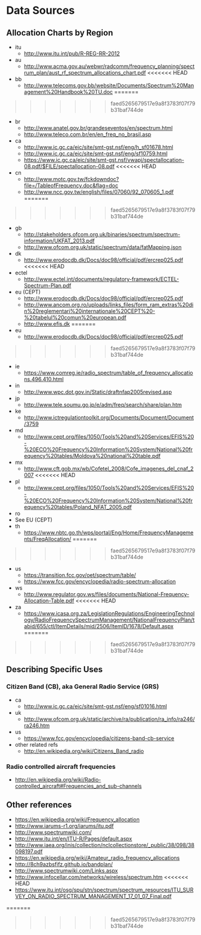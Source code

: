 Data Sources
============

Allocation Charts by Region
---------------------------

- itu
  - http://www.itu.int/pub/R-REG-RR-2012 
- au
  - http://www.acma.gov.au/webwr/radcomm/frequency_planning/spectrum_plan/aust_rf_spectrum_allocations_chart.pdf
<<<<<<< HEAD
- bb
  - http://www.telecoms.gov.bb/website/Documents/Spectrum%20Management%20Handbook%20TU.doc
=======
>>>>>>> faed5265679517e9a8f3783f07f79b31baf744de
- br
  - http://www.anatel.gov.br/grandeseventos/en/spectrum.html
  - http://www.teleco.com.br/en/en_freq_no_brasil.asp  
- ca
  - http://www.ic.gc.ca/eic/site/smt-gst.nsf/eng/h_sf01678.html
  - http://www.ic.gc.ca/eic/site/smt-gst.nsf/eng/sf10759.html
  - https://www.ic.gc.ca/eic/site/smt-gst.nsf/vwapj/spectallocation-08.pdf/$FILE/spectallocation-08.pdf
<<<<<<< HEAD
- cn
  - http://www.motc.gov.tw/fckdowndoc?file=/TableofFrequency.doc&flag=doc
  - http://www.ncc.gov.tw/english/files/07060/92_070605_1.pdf
=======
>>>>>>> faed5265679517e9a8f3783f07f79b31baf744de
- gb
  - http://stakeholders.ofcom.org.uk/binaries/spectrum/spectrum-information/UKFAT_2013.pdf
  - http://www.ofcom.org.uk/static/spectrum/data/fatMapping.json  
- dk
  - http://www.erodocdb.dk/Docs/doc98/official/pdf/ercrep025.pdf
<<<<<<< HEAD
- ectel
  - http://www.ectel.int/documents/regulatory-framework/ECTEL-Spectrum-Plan.pdf
- eu (CEPT)
  - http://www.erodocdb.dk/Docs/doc98/official/pdf/ercrep025.pdf  
  - http://www.ancom.org.ro/uploads/links_files/form_ram_extras%20din%20reglementari%20internationale%20CEPT%20-%20tabelul%20comun%20european.pdf
  - http://www.efis.dk 
=======
- eu 
  - http://www.erodocdb.dk/Docs/doc98/official/pdf/ercrep025.pdf   
>>>>>>> faed5265679517e9a8f3783f07f79b31baf744de
- ie
  - https://www.comreg.ie/radio_spectrum/table_of_frequency_allocations.496.410.html
- in 
  - http://www.wpc.dot.gov.in/Static/draftnfap2005revised.asp
- jp
  - http://www.tele.soumu.go.jp/e/adm/freq/search/share/plan.htm
- ke
  - http://www.ictregulationtoolkit.org/Documents/Document/Document/3759
- md
  - http://www.cept.org/files/1050/Tools%20and%20Services/EFIS%20-%20ECO%20Frequency%20Information%20System/National%20frequency%20tables/Moldova%20national%20table.pdf  
- mx
  - http://www.cft.gob.mx/wb/Cofetel_2008/Cofe_imagenes_del_cnaf_2007
<<<<<<< HEAD
- pl
  - http://www.cept.org/files/1050/Tools%20and%20Services/EFIS%20-%20ECO%20Frequency%20Information%20System/National%20frequency%20tables/Poland_NFAT_2005.pdf
- ro
 - See EU (CEPT)
- th
  - https://www.nbtc.go.th/wps/portal/Eng/Home/FrequencyManagements/FreqAllocation/
=======
>>>>>>> faed5265679517e9a8f3783f07f79b31baf744de
- us
  - https://transition.fcc.gov/oet/spectrum/table/
  - https://www.fcc.gov/encyclopedia/radio-spectrum-allocation
- ws
  - http://www.regulator.gov.ws/files/documents/National-Frequency-Allocation-Table.pdf
<<<<<<< HEAD
- za
  - https://www.icasa.org.za/LegislationRegulations/EngineeringTechnology/RadioFrequencySpectrumManagement/NationalFrequencyPlan/tabid/655/ctl/ItemDetails/mid/2506/ItemID/1678/Default.aspx
=======

>>>>>>> faed5265679517e9a8f3783f07f79b31baf744de

Describing Specific Uses
------------------------  

### Citizen Band (CB), aka General Radio Service (GRS)
  - ca
    - http://www.ic.gc.ca/eic/site/smt-gst.nsf/eng/sf01016.html
  - uk
    - http://www.ofcom.org.uk/static/archive/ra/publication/ra_info/ra246/ra246.htm
  - us
    - https://www.fcc.gov/encyclopedia/citizens-band-cb-service    
  - other related refs
    - http://en.wikipedia.org/wiki/Citizens_Band_radio
  
### Radio controlled aircraft frequencies
  - http://en.wikipedia.org/wiki/Radio-controlled_aircraft#Frequencies_and_sub-channels  
  
Other references
----------------

- https://en.wikipedia.org/wiki/Frequency_allocation
- http://www.iarums-r1.org/iarums/itu.pdf
- http://www.spectrumwiki.com/
- http://www.itu.int/en/ITU-R/Pages/default.aspx
- http://www.iaea.org/inis/collection/nclcollectionstore/_public/38/098/38098197.pdf
- https://en.wikipedia.org/wiki/Amateur_radio_frequency_allocations
- http://8ch9azbsfifz.github.io/bandplan/
- http://www.spectrumwiki.com/Links.aspx
- http://www.infocellar.com/networks/wireless/spectrum.htm
<<<<<<< HEAD
- https://www.itu.int/osg/spu/stn/spectrum/spectrum_resources/ITU_SURVEY_ON_RADIO_SPECTRUM_MANAGEMENT_17_01_07_Final.pdf

  
  
=======

  
  
>>>>>>> faed5265679517e9a8f3783f07f79b31baf744de
